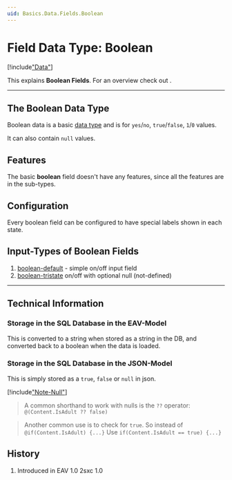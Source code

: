 ```yaml
---
uid: Basics.Data.Fields.Boolean
---
```


# Field Data Type: Boolean

[!include["Data"](~/pages/basics/data/_shared-content-types.md)]

This explains **Boolean Fields**. For an overview check out [](xref:Basics.Data.Index).

---


## The Boolean Data Type

Boolean data is a basic [data type](xref:Basics.Data.Fields.Index) and is for `yes`/`no`, `true`/`false`, `1`/`0` values. 

It can also contain `null` values. 

## Features

The basic **boolean** field doesn't have any features, since all the features are in the sub-types. 


## Configuration

Every boolean field can be configured to have special labels shown in each state.


## Input-Types of Boolean Fields

1. [boolean-default](xref:Basics.Data.Fields.Boolean-Default) - simple on/off input field
1. [boolean-tristate](xref:Basics.Data.Fields.Boolean-Tristate) on/off with optional null (not-defined)


--- 

## Technical Information

### Storage in the SQL Database in the EAV-Model

This is converted to a string when stored as a string in the DB, and converted back to a boolean when the data is loaded. 

### Storage in the SQL Database in the JSON-Model

This is simply stored as a `true`, `false` or `null` in json.

[!include["Note-Null"](./notes-null.md)]

> A common shorthand to work with nulls is the `??` operator: `@(Content.IsAdult ?? false)`


> Another common use is to check for `true`.
> So instead of `@if(Content.IsAdult) {...}`
> Use `if(Content.IsAdult == true) {...}`


## History

1. Introduced in EAV 1.0 2sxc 1.0